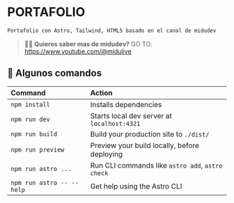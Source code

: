 # PORTAFOLIO

```sh
Portafolio con Astro, Tailwind, HTML5 basado en el canal de midudev
```


> 🧑‍🚀 **Quieres saber mas de midudev?**  GO TO: https://www.youtube.com/@midulive


## 🧞 Algunos comandos


| Command                   | Action                                           |
| :------------------------ | :----------------------------------------------- |
| `npm install`             | Installs dependencies                            |
| `npm run dev`             | Starts local dev server at `localhost:4321`      |
| `npm run build`           | Build your production site to `./dist/`          |
| `npm run preview`         | Preview your build locally, before deploying     |
| `npm run astro ...`       | Run CLI commands like `astro add`, `astro check` |
| `npm run astro -- --help` | Get help using the Astro CLI                     |


